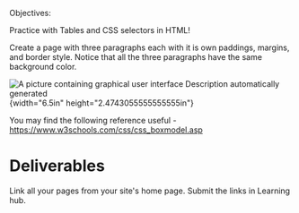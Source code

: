 Objectives:

Practice with Tables and CSS selectors in HTML!

Create a page with three paragraphs each with it is own paddings,
margins, and border style. Notice that all the three paragraphs have the
same background color.

![A picture containing graphical user interface Description
automatically generated](./media/image1.png){width="6.5in"
height="2.4743055555555555in"}

You may find the following reference useful -
<https://www.w3schools.com/css/css_boxmodel.asp>

Deliverables 
=============

Link all your pages from your site's home page. Submit the links in
Learning hub.
